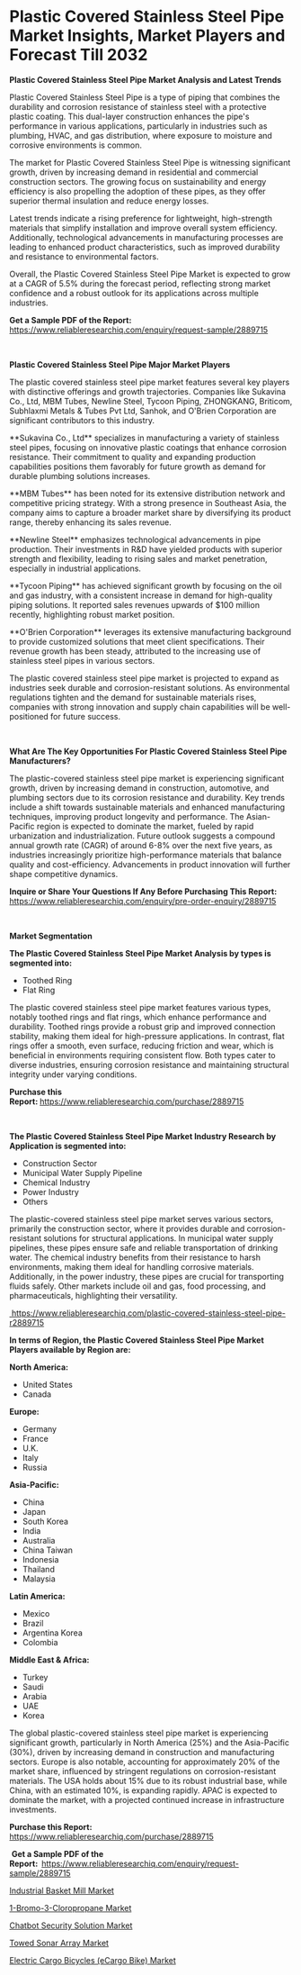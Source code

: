 <p><h1>Plastic Covered Stainless Steel Pipe Market Insights, Market Players and Forecast Till 2032</h1></p><p><strong>Plastic Covered Stainless Steel Pipe Market Analysis and Latest Trends</strong></p>
<p><p>Plastic Covered Stainless Steel Pipe is a type of piping that combines the durability and corrosion resistance of stainless steel with a protective plastic coating. This dual-layer construction enhances the pipe's performance in various applications, particularly in industries such as plumbing, HVAC, and gas distribution, where exposure to moisture and corrosive environments is common.</p><p>The market for Plastic Covered Stainless Steel Pipe is witnessing significant growth, driven by increasing demand in residential and commercial construction sectors. The growing focus on sustainability and energy efficiency is also propelling the adoption of these pipes, as they offer superior thermal insulation and reduce energy losses.</p><p>Latest trends indicate a rising preference for lightweight, high-strength materials that simplify installation and improve overall system efficiency. Additionally, technological advancements in manufacturing processes are leading to enhanced product characteristics, such as improved durability and resistance to environmental factors. </p><p>Overall, the Plastic Covered Stainless Steel Pipe Market is expected to grow at a CAGR of 5.5% during the forecast period, reflecting strong market confidence and a robust outlook for its applications across multiple industries.</p></p>
<p><strong>Get a Sample PDF of the Report:&nbsp;</strong> <a href="https://www.reliableresearchiq.com/enquiry/request-sample/2889715?utm_campaign=1876&utm_medium=2&utm_source=Github&utm_content=ia&utm_term=14032025&utm_id=plastic-covered-stainless-steel-pipe">https://www.reliableresearchiq.com/enquiry/request-sample/2889715</a></p>
<p>&nbsp;</p>
<p><strong>Plastic Covered Stainless Steel Pipe Major Market Players</strong></p>
<p><p>The plastic covered stainless steel pipe market features several key players with distinctive offerings and growth trajectories. Companies like Sukavina Co., Ltd, MBM Tubes, Newline Steel, Tycoon Piping, ZHONGKANG, Briticom, Subhlaxmi Metals & Tubes Pvt Ltd, Sanhok, and O'Brien Corporation are significant contributors to this industry.</p><p>**Sukavina Co., Ltd** specializes in manufacturing a variety of stainless steel pipes, focusing on innovative plastic coatings that enhance corrosion resistance. Their commitment to quality and expanding production capabilities positions them favorably for future growth as demand for durable plumbing solutions increases.</p><p>**MBM Tubes** has been noted for its extensive distribution network and competitive pricing strategy. With a strong presence in Southeast Asia, the company aims to capture a broader market share by diversifying its product range, thereby enhancing its sales revenue.</p><p>**Newline Steel** emphasizes technological advancements in pipe production. Their investments in R&D have yielded products with superior strength and flexibility, leading to rising sales and market penetration, especially in industrial applications.</p><p>**Tycoon Piping** has achieved significant growth by focusing on the oil and gas industry, with a consistent increase in demand for high-quality piping solutions. It reported sales revenues upwards of $100 million recently, highlighting robust market position.</p><p>**O'Brien Corporation** leverages its extensive manufacturing background to provide customized solutions that meet client specifications. Their revenue growth has been steady, attributed to the increasing use of stainless steel pipes in various sectors.</p><p>The plastic covered stainless steel pipe market is projected to expand as industries seek durable and corrosion-resistant solutions. As environmental regulations tighten and the demand for sustainable materials rises, companies with strong innovation and supply chain capabilities will be well-positioned for future success.</p></p>
<p>&nbsp;</p>
<p><strong>What Are The Key Opportunities For Plastic Covered Stainless Steel Pipe Manufacturers?</strong></p>
<p><p>The plastic-covered stainless steel pipe market is experiencing significant growth, driven by increasing demand in construction, automotive, and plumbing sectors due to its corrosion resistance and durability. Key trends include a shift towards sustainable materials and enhanced manufacturing techniques, improving product longevity and performance. The Asian-Pacific region is expected to dominate the market, fueled by rapid urbanization and industrialization. Future outlook suggests a compound annual growth rate (CAGR) of around 6-8% over the next five years, as industries increasingly prioritize high-performance materials that balance quality and cost-efficiency. Advancements in product innovation will further shape competitive dynamics.</p></p>
<p><strong>Inquire or Share Your Questions If Any Before Purchasing This Report:</strong> <a href="https://www.reliableresearchiq.com/enquiry/pre-order-enquiry/2889715?utm_campaign=1876&utm_medium=2&utm_source=Github&utm_content=ia&utm_term=14032025&utm_id=plastic-covered-stainless-steel-pipe">https://www.reliableresearchiq.com/enquiry/pre-order-enquiry/2889715</a></p>
<p>&nbsp;</p>
<p><strong>Market Segmentation</strong></p>
<p><strong>The Plastic Covered Stainless Steel Pipe Market Analysis by types is segmented into:</strong></p>
<p><ul><li>Toothed Ring</li><li>Flat Ring</li></ul></p>
<p><p>The plastic covered stainless steel pipe market features various types, notably toothed rings and flat rings, which enhance performance and durability. Toothed rings provide a robust grip and improved connection stability, making them ideal for high-pressure applications. In contrast, flat rings offer a smooth, even surface, reducing friction and wear, which is beneficial in environments requiring consistent flow. Both types cater to diverse industries, ensuring corrosion resistance and maintaining structural integrity under varying conditions.</p></p>
<p><strong>Purchase this Report:&nbsp;</strong><a href="https://www.reliableresearchiq.com/purchase/2889715?utm_campaign=1876&utm_medium=2&utm_source=Github&utm_content=ia&utm_term=14032025&utm_id=plastic-covered-stainless-steel-pipe">https://www.reliableresearchiq.com/purchase/2889715</a></p>
<p>&nbsp;</p>
<p><strong>The Plastic Covered Stainless Steel Pipe Market Industry Research by Application is segmented into:</strong></p>
<p><ul><li>Construction Sector</li><li>Municipal Water Supply Pipeline</li><li>Chemical Industry</li><li>Power Industry</li><li>Others</li></ul></p>
<p><p>The plastic-covered stainless steel pipe market serves various sectors, primarily the construction sector, where it provides durable and corrosion-resistant solutions for structural applications. In municipal water supply pipelines, these pipes ensure safe and reliable transportation of drinking water. The chemical industry benefits from their resistance to harsh environments, making them ideal for handling corrosive materials. Additionally, in the power industry, these pipes are crucial for transporting fluids safely. Other markets include oil and gas, food processing, and pharmaceuticals, highlighting their versatility.</p></p>
<p><a href="https://www.reliableresearchiq.com/plastic-covered-stainless-steel-pipe-r2889715?utm_campaign=1876&utm_medium=2&utm_source=Github&utm_content=ia&utm_term=14032025&utm_id=plastic-covered-stainless-steel-pipe">&nbsp;https://www.reliableresearchiq.com/plastic-covered-stainless-steel-pipe-r2889715</a></p>
<p><strong>In terms of Region, the Plastic Covered Stainless Steel Pipe Market Players available by Region are:</strong></p>
<p>
    <p> <strong> North America: </strong>
        <ul>
            <li>United States</li>
            <li>Canada</li>
        </ul>
        </p> 
    <p> <strong> Europe: </strong>
        <ul>
            <li>Germany</li>
            <li>France</li>
            <li>U.K.</li>
            <li>Italy</li>
            <li>Russia</li>
        </ul>
        </p> 
    <p> <strong> Asia-Pacific: </strong>
        <ul>
            <li>China</li>
            <li>Japan</li>
            <li>South Korea</li>
            <li>India</li>
            <li>Australia</li>
            <li>China Taiwan</li>
            <li>Indonesia</li>
            <li>Thailand</li>
            <li>Malaysia</li>
        </ul>
        </p> 
    <p> <strong> Latin America: </strong>
        <ul>
            <li>Mexico</li>
            <li>Brazil</li>
            <li>Argentina Korea</li>
            <li>Colombia</li>
        </ul>
        </p> 
    <p> <strong> Middle East & Africa: </strong>
        <ul>
            <li>Turkey</li>
            <li>Saudi</li>
            <li>Arabia</li>
            <li>UAE</li>
            <li>Korea</li>
        </ul>
    </p>
    </p>
<p><p>The global plastic-covered stainless steel pipe market is experiencing significant growth, particularly in North America (25%) and the Asia-Pacific (30%), driven by increasing demand in construction and manufacturing sectors. Europe is also notable, accounting for approximately 20% of the market share, influenced by stringent regulations on corrosion-resistant materials. The USA holds about 15% due to its robust industrial base, while China, with an estimated 10%, is expanding rapidly. APAC is expected to dominate the market, with a projected continued increase in infrastructure investments.</p></p>
<p><strong>Purchase this Report: </strong><a href="https://www.reliableresearchiq.com/purchase/2889715?utm_campaign=1876&utm_medium=2&utm_source=Github&utm_content=ia&utm_term=14032025&utm_id=plastic-covered-stainless-steel-pipe">https://www.reliableresearchiq.com/purchase/2889715</a></p>
<p>&nbsp;<strong>Get a Sample PDF of the Report:&nbsp;&nbsp;</strong><a href="https://www.reliableresearchiq.com/enquiry/request-sample/2889715?utm_campaign=1876&utm_medium=2&utm_source=Github&utm_content=ia&utm_term=14032025&utm_id=plastic-covered-stainless-steel-pipe">https://www.reliableresearchiq.com/enquiry/request-sample/2889715</a></p>
<p><strong></strong></p>
<p><p><a href="https://github.com/tandepinho3p/Market-Research-Report-List-1/blob/main/industrial-basket-mill-market.md?utm_campaign=1876&utm_medium=2&utm_source=Github&utm_content=ia&utm_term=14032025&utm_id=plastic-covered-stainless-steel-pipe">Industrial Basket Mill Market</a></p><p><a href="https://github.com/haklagjbj/Market-Research-Report-List-1/blob/main/1-bromo-3-cloropropane-market.md?utm_campaign=1876&utm_medium=2&utm_source=Github&utm_content=ia&utm_term=14032025&utm_id=plastic-covered-stainless-steel-pipe">1-Bromo-3-Cloropropane Market</a></p><p><a href="https://github.com/guyerkanakwu/Market-Research-Report-List-1/blob/main/chatbot-security-solution-market.md?utm_campaign=1876&utm_medium=2&utm_source=Github&utm_content=ia&utm_term=14032025&utm_id=plastic-covered-stainless-steel-pipe">Chatbot Security Solution Market</a></p><p><a href="https://github.com/totrisammir/Market-Research-Report-List-1/blob/main/towed-sonar-array-market.md?utm_campaign=1876&utm_medium=2&utm_source=Github&utm_content=ia&utm_term=14032025&utm_id=plastic-covered-stainless-steel-pipe">Towed Sonar Array Market</a></p><p><a href="https://github.com/latilsmickl8/Market-Research-Report-List-1/blob/main/electric-cargo-bicycles-ecargo-bike-market.md?utm_campaign=1876&utm_medium=2&utm_source=Github&utm_content=ia&utm_term=14032025&utm_id=plastic-covered-stainless-steel-pipe">Electric Cargo Bicycles (eCargo Bike) Market</a></p></p>